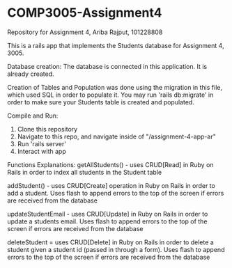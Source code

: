 # COMP3005-Assignment4
Repository for Assignment 4, Ariba Rajput, 101228808

This is a rails app that implements the Students database for Assignment 4, 3005. 

Database creation:
The database is connected in this application. It is already created. 

Creation of Tables and Population was done using the migration in this file, which used SQL in order to populate it. You may run 'rails db:migrate' in order to make sure your Students table is created and populated. 

Compile and Run: 
1. Clone this repository
2. Navigate to this repo, and navigate inside of "/assignment-4-app-ar"
3. Run 'rails server'
4. Interact with app

Functions Explanations:
getAllStudents() - uses CRUD[Read] in Ruby on Rails in order to index all students in the Student table

addStudent() - uses CRUD[Create] operation in Ruby on Rails in order to add a student. Uses flash to append errors to the top of the screen if errors are received from the database

updateStudentEmail - uses CRUD[Update] in Ruby on Rails in order to update a students email. Uses flash to append errors to the top of the screen if errors are received from the database

deleteStudent = uses CRUD[Delete] in Ruby on Rails in order to delete a student given a student id (passed in through a form). Uses flash to append errors to the top of the screen if errors are received from the database